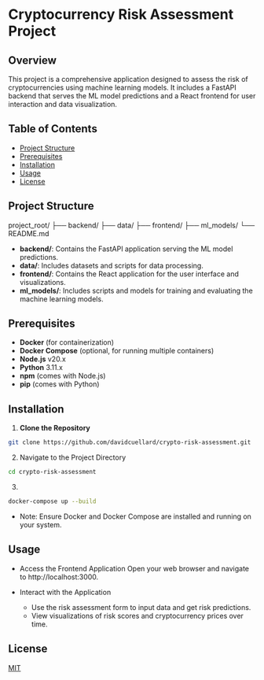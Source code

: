 # Cryptocurrency Risk Assessment Project

## Overview

This project is a comprehensive application designed to assess the risk of cryptocurrencies using machine learning models. It includes a FastAPI backend that serves the ML model predictions and a React frontend for user interaction and data visualization.

## Table of Contents

- [Project Structure](#project-structure)
- [Prerequisites](#prerequisites)
- [Installation](#installation)
- [Usage](#usage)
- [License](#license)

## Project Structure

project_root/
├── backend/
├── data/
├── frontend/
├── ml_models/
└── README.md

- **backend/**: Contains the FastAPI application serving the ML model predictions.
- **data/**: Includes datasets and scripts for data processing.
- **frontend/**: Contains the React application for the user interface and visualizations.
- **ml_models/**: Includes scripts and models for training and evaluating the machine learning models.

## Prerequisites

- **Docker** (for containerization)
- **Docker Compose** (optional, for running multiple containers)
- **Node.js** v20.x
- **Python** 3.11.x
- **npm** (comes with Node.js)
- **pip** (comes with Python)

## Installation

1. **Clone the Repository**

```bash
git clone https://github.com/davidcuellard/crypto-risk-assessment.git
```

2. Navigate to the Project Directory

```bash
cd crypto-risk-assessment
```

3.
```bash
docker-compose up --build
```

- Note: Ensure Docker and Docker Compose are installed and running on your system.

## Usage
- Access the Frontend Application
  Open your web browser and navigate to http://localhost:3000.

- Interact with the Application

  - Use the risk assessment form to input data and get risk predictions.
  - View visualizations of risk scores and cryptocurrency prices over time.


## License
[MIT](https://choosealicense.com/licenses/mit/)